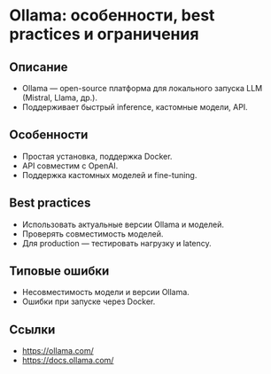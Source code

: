 # Ollama: особенности, best practices и ограничения

## Описание
- Ollama — open-source платформа для локального запуска LLM (Mistral, Llama, др.).
- Поддерживает быстрый inference, кастомные модели, API.

## Особенности
- Простая установка, поддержка Docker.
- API совместим с OpenAI.
- Поддержка кастомных моделей и fine-tuning.

## Best practices
- Использовать актуальные версии Ollama и моделей.
- Проверять совместимость моделей.
- Для production — тестировать нагрузку и latency.

## Типовые ошибки
- Несовместимость модели и версии Ollama.
- Ошибки при запуске через Docker.

## Ссылки
- https://ollama.com/
- https://docs.ollama.com/ 